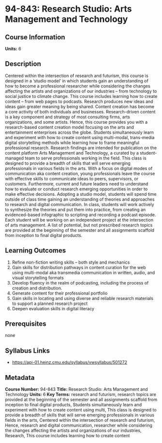 # 94-843: Research Studio: Arts Management and Technology

## Course Information

**Units:** 6

## Description

Centered within the intersection of research and futurism, this course is designed in a ‘studio model’ in which students gain an understanding of how to become a professional researcher while considering the changes affecting the artists and organizations of our industries – from technology to social justice to climate change. This course includes learning how to create content – from web pages to podcasts. Research produces new ideas and ideas gain greater meaning by being shared. Content creation has become a core activity of both individuals and businesses. Research-driven content is a key component and strategy of most consulting firms, arts organizations, and some artists. Hence, this course provides you with a research-based content creation model focusing on the arts and entertainment enterprises across the globe. Students simultaneously learn and experiment with how to create content using multi-modal, trans-media digital storytelling methods while learning how to frame meaningful professional research. Research findings are intended for publication on the content platform Arts Management and Technology, a curated by a student-managed team to serve professionals working in the field. This class is designed to provide a breadth of skills that will serve emerging professionals in various fields in the arts. With a focus on digital modes of communication aka content creation, young professionals leave the course with effective skills to communicate ideas to peers, supervisors, or customers. Furthermore, current and future leaders need to understand how to evaluate or conduct research emerging opportunities in order to make effective decisions. Adopting a studio model, students will spend time outside of class time gaining an understanding of theories and approaches to research and digital communication. In class, students will work actively to synthesize the theories and put them into practice, from creating an evidenced-based infographic to scripting and recording a podcast episode. Each student will be working on an independent project at the intersection of arts management. A list of potential, but not prescribed research topics are provided at the beginning of the semester and all assignments scaffold from inception to final digital products.

## Learning Outcomes

1. Refine non-fiction writing skills – both style and mechanics
2. Gain skills for distribution pathways in content curation for the web using multi-modal aka transmedia communication in written, audio, and visual storytelling formats
3. Develop fluency in the realm of podcasting, including the process of creation and distribution.
4. Generate content for their professional portfolio
5. Gain skills in locating and using diverse and reliable research materials to support a planned research project
6. Deepen evaluation skills in digital literacy

## Prerequisites

none

## Syllabus Links

* https://api-01.heinz.cmu.edu/syllabus/vwsyllabus/501272

## Metadata

**Course Number:** 94-843
**Title:** Research Studio: Arts Management and Technology
**Units:** 6
**Key Terms:** research and futurism, research topics are provided at the beginning of the semester and all assignments scaffold from inception to final digital products, Students simultaneously learn and experiment with how to create content using multi, This class is designed to provide a breadth of skills that will serve emerging professionals in various fields in the arts, Centered within the intersection of research and futurism, Hence, research and digital communication, researcher while considering the changes affecting the artists and organizations of our industries, Research, This course includes learning how to create content
